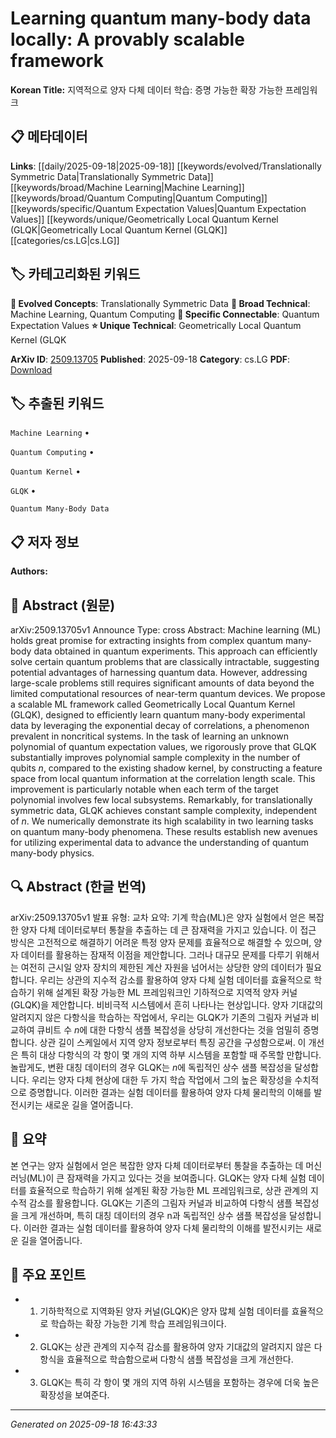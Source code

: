 
# Learning quantum many-body data locally: A provably scalable framework

**Korean Title:** 지역적으로 양자 다체 데이터 학습: 증명 가능한 확장 가능한 프레임워크

## 📋 메타데이터

**Links**: [[daily/2025-09-18|2025-09-18]] [[keywords/evolved/Translationally Symmetric Data|Translationally Symmetric Data]] [[keywords/broad/Machine Learning|Machine Learning]] [[keywords/broad/Quantum Computing|Quantum Computing]] [[keywords/specific/Quantum Expectation Values|Quantum Expectation Values]] [[keywords/unique/Geometrically Local Quantum Kernel (GLQK|Geometrically Local Quantum Kernel (GLQK]] [[categories/cs.LG|cs.LG]]

## 🏷️ 카테고리화된 키워드
**🚀 Evolved Concepts**: Translationally Symmetric Data
**🔬 Broad Technical**: Machine Learning, Quantum Computing
**🔗 Specific Connectable**: Quantum Expectation Values
**⭐ Unique Technical**: Geometrically Local Quantum Kernel (GLQK

**ArXiv ID**: [2509.13705](https://arxiv.org/abs/2509.13705)
**Published**: 2025-09-18
**Category**: cs.LG
**PDF**: [Download](https://arxiv.org/pdf/2509.13705.pdf)


## 🏷️ 추출된 키워드



`Machine Learning` • 

`Quantum Computing` • 

`Quantum Kernel` • 

`GLQK` • 

`Quantum Many-Body Data`



## 📋 저자 정보

**Authors:** 

## 📄 Abstract (원문)

arXiv:2509.13705v1 Announce Type: cross 
Abstract: Machine learning (ML) holds great promise for extracting insights from complex quantum many-body data obtained in quantum experiments. This approach can efficiently solve certain quantum problems that are classically intractable, suggesting potential advantages of harnessing quantum data. However, addressing large-scale problems still requires significant amounts of data beyond the limited computational resources of near-term quantum devices. We propose a scalable ML framework called Geometrically Local Quantum Kernel (GLQK), designed to efficiently learn quantum many-body experimental data by leveraging the exponential decay of correlations, a phenomenon prevalent in noncritical systems. In the task of learning an unknown polynomial of quantum expectation values, we rigorously prove that GLQK substantially improves polynomial sample complexity in the number of qubits $n$, compared to the existing shadow kernel, by constructing a feature space from local quantum information at the correlation length scale. This improvement is particularly notable when each term of the target polynomial involves few local subsystems. Remarkably, for translationally symmetric data, GLQK achieves constant sample complexity, independent of $n$. We numerically demonstrate its high scalability in two learning tasks on quantum many-body phenomena. These results establish new avenues for utilizing experimental data to advance the understanding of quantum many-body physics.

## 🔍 Abstract (한글 번역)

arXiv:2509.13705v1 발표 유형: 교차
요약: 기계 학습(ML)은 양자 실험에서 얻은 복잡한 양자 다체 데이터로부터 통찰을 추출하는 데 큰 잠재력을 가지고 있습니다. 이 접근 방식은 고전적으로 해결하기 어려운 특정 양자 문제를 효율적으로 해결할 수 있으며, 양자 데이터를 활용하는 잠재적 이점을 제안합니다. 그러나 대규모 문제를 다루기 위해서는 여전히 근시일 양자 장치의 제한된 계산 자원을 넘어서는 상당한 양의 데이터가 필요합니다. 우리는 상관의 지수적 감소를 활용하여 양자 다체 실험 데이터를 효율적으로 학습하기 위해 설계된 확장 가능한 ML 프레임워크인 기하적으로 지역적 양자 커널(GLQK)을 제안합니다. 비비극적 시스템에서 흔히 나타나는 현상입니다. 양자 기대값의 알려지지 않은 다항식을 학습하는 작업에서, 우리는 GLQK가 기존의 그림자 커널과 비교하여 큐비트 수 $n$에 대한 다항식 샘플 복잡성을 상당히 개선한다는 것을 엄밀히 증명합니다. 상관 길이 스케일에서 지역 양자 정보로부터 특징 공간을 구성함으로써. 이 개선은 특히 대상 다항식의 각 항이 몇 개의 지역 하부 시스템을 포함할 때 주목할 만합니다. 놀랍게도, 변환 대칭 데이터의 경우 GLQK는 $n$에 독립적인 상수 샘플 복잡성을 달성합니다. 우리는 양자 다체 현상에 대한 두 가지 학습 작업에서 그의 높은 확장성을 수치적으로 증명합니다. 이러한 결과는 실험 데이터를 활용하여 양자 다체 물리학의 이해를 발전시키는 새로운 길을 열어줍니다.

## 📝 요약

본 연구는 양자 실험에서 얻은 복잡한 양자 다체 데이터로부터 통찰을 추출하는 데 머신 러닝(ML)이 큰 잠재력을 가지고 있다는 것을 보여줍니다. GLQK는 양자 다체 실험 데이터를 효율적으로 학습하기 위해 설계된 확장 가능한 ML 프레임워크로, 상관 관계의 지수적 감소를 활용합니다. GLQK는 기존의 그림자 커널과 비교하여 다항식 샘플 복잡성을 크게 개선하며, 특히 대칭 데이터의 경우 n과 독립적인 상수 샘플 복잡성을 달성합니다. 이러한 결과는 실험 데이터를 활용하여 양자 다체 물리학의 이해를 발전시키는 새로운 길을 열어줍니다.

## 🎯 주요 포인트


- 1. 기하학적으로 지역화된 양자 커널(GLQK)은 양자 많체 실험 데이터를 효율적으로 학습하는 확장 가능한 기계 학습 프레임워크이다.

- 2. GLQK는 상관 관계의 지수적 감소를 활용하여 양자 기대값의 알려지지 않은 다항식을 효율적으로 학습함으로써 다항식 샘플 복잡성을 크게 개선한다.

- 3. GLQK는 특히 각 항이 몇 개의 지역 하위 시스템을 포함하는 경우에 더욱 높은 확장성을 보여준다.


---

*Generated on 2025-09-18 16:43:33*